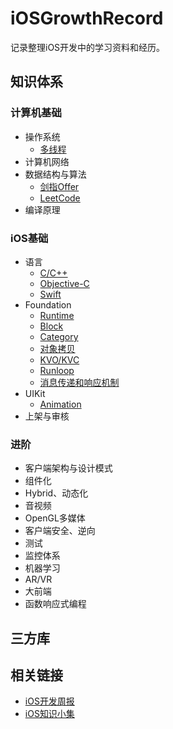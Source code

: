# iOSGrowthRecord
记录整理iOS开发中的学习资料和经历。

## 知识体系

### 计算机基础
- 操作系统
    - [多线程]()
- 计算机网络
- 数据结构与算法
    - [剑指Offer]()
    - [LeetCode]()
- 编译原理

### iOS基础
- 语言
    - [C/C++]()
    - [Objective-C]()
    - [Swift]()
- Foundation
    - [Runtime]()
    - [Block]()
    - [Category]()
    - [对象拷贝]()
    - [KVO/KVC]()
    - [Runloop]()
    - [消息传递和响应机制]()
- UIKit
    - [Animation]() 
- 上架与审核

### 进阶
- 客户端架构与设计模式
- 组件化
- Hybrid、动态化
- 音视频
- OpenGL多媒体
- 客户端安全、逆向
- 测试
- 监控体系
- 机器学习
- AR/VR
- 大前端
- 函数响应式编程

## 三方库


## 相关链接
- [iOS开发周报](https://github.com/SwiftOldDriver/iOS-Weekly)
- [iOS知识小集](https://github.com/southpeak/iOS-tech-set)




